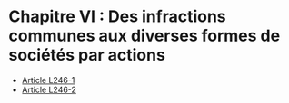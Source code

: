 # Chapitre VI : Des infractions communes aux diverses formes de sociétés par actions

- [Article L246-1](article-l246-1.md)
- [Article L246-2](article-l246-2.md)
